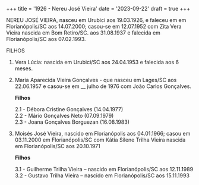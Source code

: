 +++
title = '1926 - Nereu José Vieira'
date = '2023-09-22'
draft = true
+++

NEREU JOSÉ VIEIRA, nasceu em Urubici aos 19.03.1926, e faleceu em em Florianópolis/SC aos 14.07.2000; casou-se em 12.07.1952 com Zita Vera Vieira nascida em Bom Retiro/SC. aos 31.08.1937 e falecida em Florianópolis/SC aos 07.02.1993.

FILHOS

1. Vera Lúcia: nascida em Urubici/SC aos 24.04.1953 e falecida aos 6 meses.

2. Maria Aparecida Vieira Gonçalves - que nasceu em Lages/SC aos 22.06.1957 e casou-se em __ julho de 1976 com João Carlos Gonçalves.

	**Filhos**

    2.1 - Débora Cristine Gonçalves (14.04.1977)  
	2.2 - Mário Gonçalves Neto (07.09.1979)  
	2.3 - Joana Gonçalves Borguezan (16.08.1983)  


3. Moisés José Vieira, nascido em Florianópolis aos 04.01.1966; casou em 03.11.2000 em Florianópolis/SC com Kátia Silene Trilha Vieira nascida em Florianópolis/SC aos 20.10.1971

	**Filhos**

    3.1 - Guilherme Trilha Vieira – nascido em Florianópolis/SC aos 12.11.1989  
	3.2 - Gustavo Trilha Vieira – nascido em Florianópolis/SC aos 15.11.1993  

